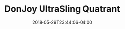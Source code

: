 ---
title: "DonJoy UltraSling Quatrant"
date: 2018-05-29T23:44:06-04:00
description: ""
pic: "images/procedures/donjoy-ultrasling.jpg"
---